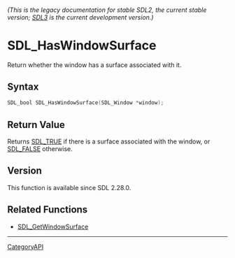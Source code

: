 ###### (This is the legacy documentation for stable SDL2, the current stable version; [SDL3](https://wiki.libsdl.org/SDL3/) is the current development version.)
# SDL_HasWindowSurface

Return whether the window has a surface associated with it.

## Syntax

```c
SDL_bool SDL_HasWindowSurface(SDL_Window *window);

```

## Return Value

Returns [SDL_TRUE](SDL_TRUE.md) if there is a surface associated with the
window, or [SDL_FALSE](SDL_FALSE.md) otherwise.

## Version

This function is available since SDL 2.28.0.

## Related Functions

* [SDL_GetWindowSurface](SDL_GetWindowSurface.md)

----
[CategoryAPI](CategoryAPI.md)
